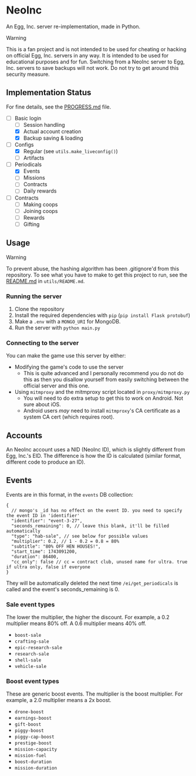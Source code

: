 # NeoInc
An Egg, Inc. server re-implementation, made in Python.

> [!WARNING]
> This is a fan project and is not intended to be used for cheating or hacking on official Egg, Inc. servers in any way.
> It is intended to be used for educational purposes and for fun.
> Switching from a NeoInc server to Egg, Inc. servers to save backups will not work. Do not try to get around this security measure.

## Implementation Status
For fine details, see the [PROGRESS.md](/PROGRESS.md) file.

- [ ] Basic login
  - [ ] Session handling
  - [x] Actual account creation
  - [x] Backup saving & loading

- [ ] Configs
  - [x] Regular (see `utils.make_liveconfig()`)
  - [ ] Artifacts

- [ ] Periodicals
  - [x] Events
  - [ ] Missions
  - [ ] Contracts
  - [ ] Daily rewards

- [ ] Contracts
  - [ ] Making coops
  - [ ] Joining coops
  - [ ] Rewards
  - [ ] Gifting

## Usage
> [!WARNING]
> To prevent abuse, the hashing algorithm has been .gitignore'd from this repository.
> To see what you have to make to get this project to run, see the [README.md](/src/utils/README.md) in `utils/README.md`.

### Running the server
1. Clone the repository
2. Install the required dependencies with `pip` (`pip install Flask protobuf`)
3. Make a `.env` with a `MONGO_URI` for MongoDB.
4. Run the server with `python main.py`
### Connecting to the server
You can make the game use this server by either:
- Modifying the game's code to use the server
  - This is quite advanced and I personally recommend you do not do this as then you disallow yourself from easily switching between the official server and this one.
- Using `mitmproxy` and the mitmproxy script located in `proxy/mitmproxy.py`
  - You will need to do extra setup to get this to work on Android. Not sure about iOS.
  - Android users *may* need to install `mitmproxy`'s CA certificate as a system CA cert (which requires root).

## Accounts
An NeoInc account uses a NID (NeoInc ID), which is slightly different from Egg, Inc.'s EID.
The difference is how the ID is calculated (similar format, different code to produce an ID).

## Events
Events are in this format, in the `events` DB collection:
```json5
{
  // mongo's _id has no effect on the event ID. you need to specify the event ID in 'identifier'
  "identifier": "event-3-27",
  "seconds_remaining": 0, // leave this blank, it'll be filled automatically
  "type": "hab-sale", // see below for possible values
  "multiplier": 0.2, // 1 - 0.2 = 0.8 = 80%
  "subtitle": "80% OFF HEN HOUSES!",
  "start_time": 1743091200,
  "duration": 86400,
  "cc_only": false // cc = contract club, unused name for ultra. true if ultra only, false if everyone
}
```

They will be automatically deleted the next time `/ei/get_periodicals` is called and the event's seconds_remaining is 0.
### Sale event types
The lower the multiplier, the higher the discount. For example, a 0.2 multiplier means 80% off. A 0.6 multiplier means 40% off.
- `boost-sale`
- `crafting-sale`
- `epic-research-sale`
- `research-sale`
- `shell-sale`
- `vehicle-sale`
### Boost event types
These are generic boost events. The multiplier is the boost multiplier. For example, a 2.0 multiplier means a 2x boost.
- `drone-boost`
- `earnings-boost`
- `gift-boost`
- `piggy-boost`
- `piggy-cap-boost`
- `prestige-boost`
- `mission-capacity`
- `mission-fuel`
- `boost-duration`
- `mission-duration`